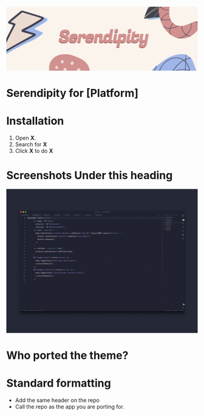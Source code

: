 ![Midnight](https://raw.githubusercontent.com/Serendipity-Theme/assets/main/githubHeader.png)

# Serendipity for [Platform]


# Installation

1. Open **X**.
2. Search for **X**
3. Click **X** to do **X**

# Screenshots Under this heading
![VS Code](https://raw.githubusercontent.com/Serendipity-Theme/vs-code/master/sunset.png)

# Who ported the theme?

# Standard formatting
- Add the same header on the repo
- Call the repo as the app you are porting for.

